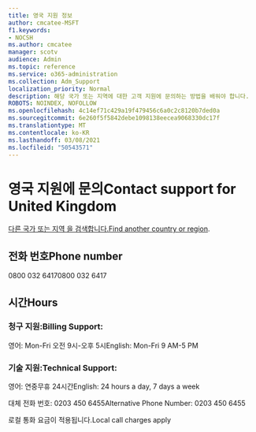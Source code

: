 ```yaml
---
title: 영국 지원 정보
author: cmcatee-MSFT
f1.keywords:
- NOCSH
ms.author: cmcatee
manager: scotv
audience: Admin
ms.topic: reference
ms.service: o365-administration
ms.collection: Adm_Support
localization_priority: Normal
description: 해당 국가 또는 지역에 대한 고객 지원에 문의하는 방법을 배워야 합니다.
ROBOTS: NOINDEX, NOFOLLOW
ms.openlocfilehash: 4c14ef71c429a19f479456c6a0c2c8120b7ded0a
ms.sourcegitcommit: 6e260f5f5842debe1098138eecea9068330dc17f
ms.translationtype: MT
ms.contentlocale: ko-KR
ms.lasthandoff: 03/08/2021
ms.locfileid: "50543571"
---
```

# <a name="contact-support-for-united-kingdom"></a><span data-ttu-id="cbe8c-103">영국 지원에 문의</span><span class="sxs-lookup"><span data-stu-id="cbe8c-103">Contact support for United Kingdom</span></span>

<span data-ttu-id="cbe8c-104">[다른 국가 또는 지역 을 검색합니다.](../contact-support-for-business-products.md)</span><span class="sxs-lookup"><span data-stu-id="cbe8c-104">[Find another country or region](../contact-support-for-business-products.md).</span></span>

## <a name="phone-number"></a><span data-ttu-id="cbe8c-105">전화 번호</span><span class="sxs-lookup"><span data-stu-id="cbe8c-105">Phone number</span></span>
<span data-ttu-id="cbe8c-106">0800 032 6417</span><span class="sxs-lookup"><span data-stu-id="cbe8c-106">0800 032 6417</span></span>

## <a name="hours"></a><span data-ttu-id="cbe8c-107">시간</span><span class="sxs-lookup"><span data-stu-id="cbe8c-107">Hours</span></span>
### <a name="billing-support"></a><span data-ttu-id="cbe8c-108">청구 지원:</span><span class="sxs-lookup"><span data-stu-id="cbe8c-108">Billing Support:</span></span>

<span data-ttu-id="cbe8c-109">영어: Mon-Fri 오전 9시-오후 5시</span><span class="sxs-lookup"><span data-stu-id="cbe8c-109">English: Mon-Fri 9 AM-5 PM</span></span>

### <a name="technical-support"></a><span data-ttu-id="cbe8c-110">기술 지원:</span><span class="sxs-lookup"><span data-stu-id="cbe8c-110">Technical Support:</span></span>

<span data-ttu-id="cbe8c-111">영어: 연중무휴 24시간</span><span class="sxs-lookup"><span data-stu-id="cbe8c-111">English: 24 hours a day, 7 days a week</span></span>

<span data-ttu-id="cbe8c-112">대체 전화 번호: 0203 450 6455</span><span class="sxs-lookup"><span data-stu-id="cbe8c-112">Alternative Phone Number: 0203 450 6455</span></span>

<span data-ttu-id="cbe8c-113">로컬 통화 요금이 적용됩니다.</span><span class="sxs-lookup"><span data-stu-id="cbe8c-113">Local call charges apply</span></span>
